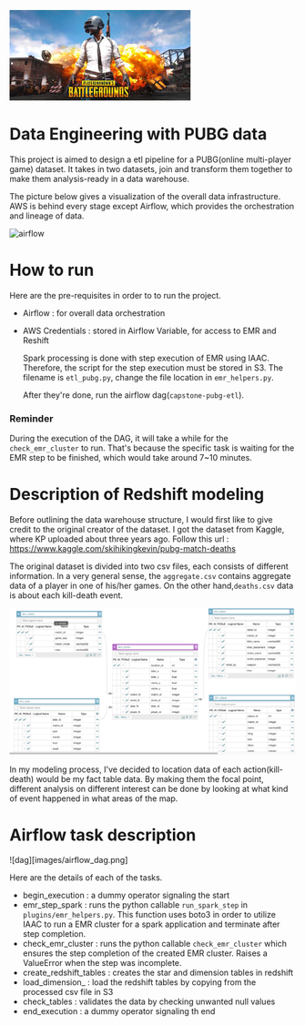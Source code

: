 ![intrto](images/pubg_landscape.jpeg)

# Data Engineering with PUBG data
  This project is aimed to design a etl pipeline for a PUBG(online multi-player game) dataset. It takes in two datasets, join and transform them together to make them analysis-ready in a data warehouse. 

  The picture below gives a visualization of the overall data infrastructure. AWS is behind every stage except Airflow, which provides the orchestration and lineage of data.

![airflow](images/project_airflow.png)


# How to run
  Here are the pre-requisites in order to to run the project.
- Airflow : for overall data orchestration
- AWS Credentials : stored in Airflow Variable, for access to EMR and Reshift

  Spark processing is done with step execution of EMR using IAAC. Therefore, the script for the step execution must be stored in S3. The filename is `etl_pubg.py`, change the file location in `emr_helpers.py`.

  After they're done, run the airflow dag(`capstone-pubg-etl`).

### Reminder
  During the execution of the DAG, it will take a while for the `check_emr_cluster` to run. That's because the specific task is waiting for the EMR step to be finished, which would take around 7~10 minutes.


# Description of Redshift modeling

  Before outlining the data warehouse structure, I would first like to give credit to the original creator of the dataset. I got the dataset from Kaggle, where KP uploaded about three years ago. Follow this url : https://www.kaggle.com/skihikingkevin/pubg-match-deaths

  The original dataset is divided into two csv files, each consists of different information. In a very general sense, the `aggregate.csv` contains aggregate data of a player in one of his/her games. On the other hand,`deaths.csv` data is about each kill-death event.

![modeling](images/warehouse_modeling_erd.png)

  In my modeling process, I've decided to location data of each action(kill-death) would be my fact table data. By making them the focal point, different analysis on different interest can be done by looking at what kind of event happened in what areas of the map.  


# Airflow task description

![dag][images/airflow_dag.png]

  Here are the details of each of the tasks.

- begin_execution : a dummy operator signaling the start
- emr_step_spark : runs the python callable `run_spark_step` in `plugins/emr_helpers.py`. This function uses boto3 in order to utilize IAAC to run a EMR cluster for a spark application and terminate after step completion.
- check_emr_cluster : runs the python callable `check_emr_cluster` which ensures the step completion of the created EMR cluster. Raises a ValueError when the step was incomplete.
- create_redshift_tables : creates the star and dimension tables in redshift
- load_dimension_ : load the redshift tables by copying from the processed csv file in S3
- check_tables : validates the data by checking unwanted null values
- end_execution : a dummy operator signaling th end
